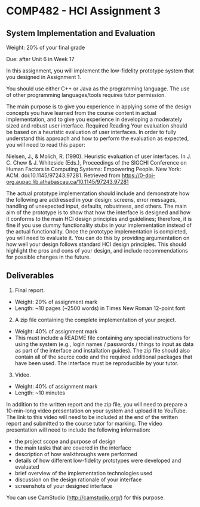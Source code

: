 # COMP482 - HCI Assignment 3

## System Implementation and Evaluation
Weight: 20% of your final grade

Due: after Unit 6 in Week 17

In this assignment, you will implement the low-fidelity prototype system that you designed in
Assignment 1.

You should use either C++ or Java as the programming language. The use of
other programming languages/tools requires tutor permission.

The main purpose is to give you experience in applying some of the design concepts you have
learned from the course content in actual implementation, and to give you experience in developing
a moderately sized and robust user interface.
Required Reading
Your evaluation should be based on a heuristic evaluation of user interfaces. In order to fully
understand this approach and how to perform the evaluation as expected, you will need to read this
paper:

Nielsen, J., & Molich, R. (1990). Heuristic evaluation of user interfaces. In J. C. Chew & J.
Whiteside (Eds.), Proceedings of the SIGCHI Conference on Human Factors in Computing
Systems: Empowering People. New York: ACM. doi:10.1145/97243.97281. Retrieved from
https://0-doi-org.aupac.lib.athabascau.ca/10.1145/97243.97281

The actual prototype implementation should include and demonstrate how the following are
addressed in your design: screens, error messages, handling of unexpected input, defaults,
robustness, and others. The main aim of the prototype is to show that how the interface is designed
and how it conforms to the main HCI design principles and guidelines; therefore, it is fine if you use
dummy functionality stubs in your implementation instead of the actual functionality.
Once the prototype implementation is completed, you will need to evaluate it. You can do this by
providing argumentation on how well your design follows standard HCI design principles. This
should highlight the pros and cons of your design, and include recommendations for possible
changes in the future.

## Deliverables

1. Final report.
- Weight: 20% of assignment mark
- Length: ~10 pages (~2500 words) in Times New Roman 12-point font

2. A zip file containing the complete implementation of your project.

- Weight: 40% of assignment mark
- This must include a README file containing any special instructions for using the system (e.g.,
login names / passwords / things to input as data as part of the interface and installation guides).
The zip file should also contain all of the source code and the required additional packages that
have been used. The interface must be reproducible by your tutor.

3. Video.

- Weight: 40% of assignment mark
- Length: ~10 minutes

In addition to the written report and the zip file, you will need to prepare a 10-min-long video
presentation on your system and upload it to YouTube. The link to this video will need to be
included at the end of the written report and submitted to the course tutor for marking. The video
presentation will need to include the following information:
  - the project scope and purpose of design
  - the main tasks that are covered in the interface
  - description of how walkthroughs were performed
  - details of how different low-fidelity prototypes were developed and evaluated
  - brief overview of the implementation technologies used
  - discussion on the design rationale of your interface
  - screenshots of your designed interface

You can use CamStudio (http://camstudio.org/) for this purpose.
